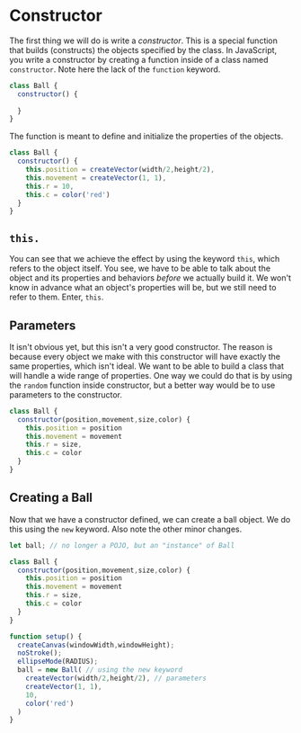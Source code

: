 # Constructor

The first thing we will do is write a _constructor_. This is a special function that builds (constructs) the objects specified by the class. In JavaScript, you write a constructor by creating a function inside of a class named `constructor`. Note here the lack of the `function` keyword. 

```javascript
class Ball {
  constructor() {
    
  }
}
``` 

The function is meant to define and initialize the properties of the objects. 

```javascript
class Ball {
  constructor() {
    this.position = createVector(width/2,height/2),
    this.movement = createVector(1, 1),
    this.r = 10,
    this.c = color('red')    
  }
}
``` 

## `this.`

You can see that we achieve the effect by using the keyword `this`, which refers to the object itself. You see, we have to be able to talk about the object and its properties and behaviors _before_ we actually build it. We won't know in advance what an object's properties will be, but we still need to refer to them. Enter, `this`. 

## Parameters 

It isn't obvious yet, but this isn't a very good constructor. The reason is because every object we make with this constructor will have exactly the same properties, which isn't ideal. We want to be able to build a class that will handle a wide range of properties. One way we could do that is by using the `random` function inside constructor, but a better way would be to use parameters to the constructor. 

```javascript
class Ball {
  constructor(position,movement,size,color) {
    this.position = position
    this.movement = movement
    this.r = size,
    this.c = color    
  }
}
```

## Creating a Ball

Now that we have a constructor defined, we can create a ball object. We do this using the `new` keyword. Also note the other minor changes.

```javascript
let ball; // no longer a POJO, but an "instance" of Ball

class Ball {
  constructor(position,movement,size,color) {
    this.position = position
    this.movement = movement
    this.r = size,
    this.c = color    
  }
}

function setup() {
  createCanvas(windowWidth,windowHeight);
  noStroke();
  ellipseMode(RADIUS);
  ball = new Ball( // using the new keyword
    createVector(width/2,height/2), // parameters
    createVector(1, 1),
    10,
    color('red')
  ) 
}
```
